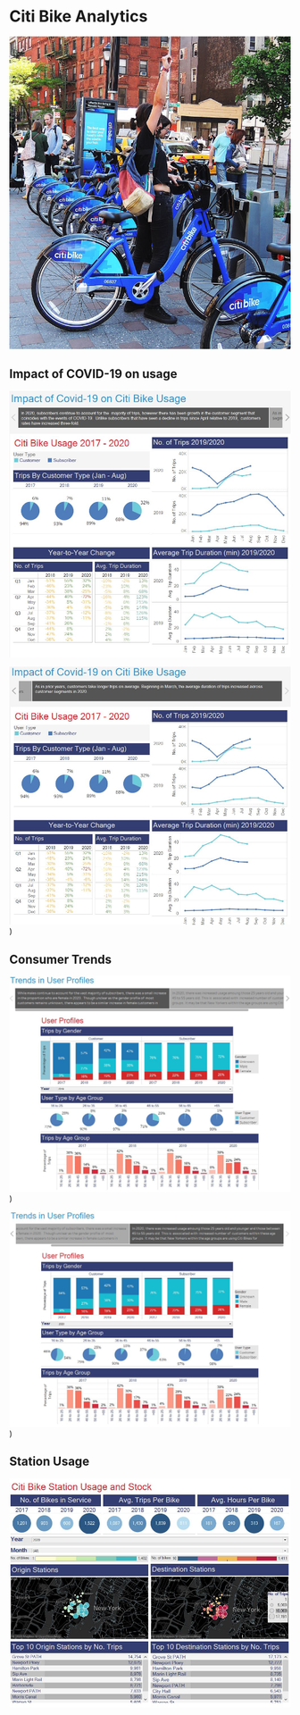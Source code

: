 # Citi Bike Analytics

![intro](Images/citi-bike-station-bikes.jpg)

## Impact of COVID-19 on usage

![COVID-19 Impact](Images/Story_1_Slide_1.JPG)


![COVID-19 Impact](Images/Story_1_slide_2.JPG)
)

## Consumer Trends

![Profiles](Images/Story_2_Slide_1.JPG)
)


![Profiles](Images/Story_2_Slide_2.JPG)
)

## Station Usage

![Station Maps](Images/Station_dashboard.JPG)
